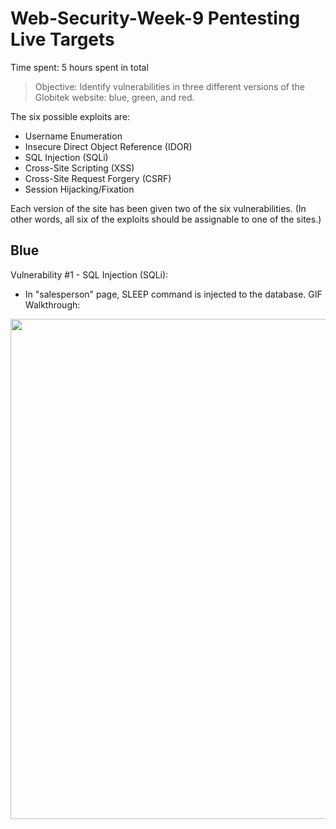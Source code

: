 # Web-Security-Week-9 Pentesting Live Targets

Time spent: 5 hours spent in total

> Objective: Identify vulnerabilities in three different versions of the Globitek website: blue, green, and red.

The six possible exploits are:
* Username Enumeration
* Insecure Direct Object Reference (IDOR)
* SQL Injection (SQLi)
* Cross-Site Scripting (XSS)
* Cross-Site Request Forgery (CSRF)
* Session Hijacking/Fixation

Each version of the site has been given two of the six vulnerabilities. (In other words, all six of the exploits should be assignable to one of the sites.)

## Blue

Vulnerability #1 - SQL Injection (SQLi):  <br />
* In "salesperson" page, SLEEP command is injected to the database. 
GIF Walkthrough: <br />
<img src="https://github.com/sengfung27/Web-Security-Week-9/blob/master/sqli.gif" width="800">
